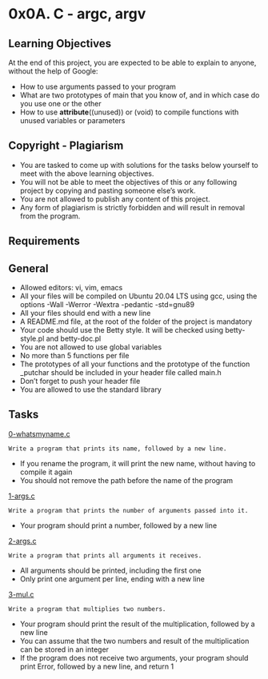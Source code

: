 # 0x0A. C - argc, argv

## Learning Objectives
At the end of this project, you are expected to be able to explain to anyone, without the help of Google:

* How to use arguments passed to your program
* What are two prototypes of main that you know of, and in which case do you use one or the other
* How to use __attribute__((unused)) or (void) to compile functions with unused variables or parameters

## Copyright - Plagiarism
* You are tasked to come up with solutions for the tasks below yourself to meet with the above learning objectives.
* You will not be able to meet the objectives of this or any following project by copying and pasting someone else’s work.
* You are not allowed to publish any content of this project.
* Any form of plagiarism is strictly forbidden and will result in removal from the program.

## Requirements

## General
* Allowed editors: vi, vim, emacs
* All your files will be compiled on Ubuntu 20.04 LTS using gcc, using the options -Wall -Werror -Wextra -pedantic -std=gnu89
* All your files should end with a new line
* A README.md file, at the root of the folder of the project is mandatory
* Your code should use the Betty style. It will be checked using betty-style.pl and betty-doc.pl
* You are not allowed to use global variables
* No more than 5 functions per file
* The prototypes of all your functions and the prototype of the function _putchar should be included in your header file called main.h
* Don’t forget to push your header file
* You are allowed to use the standard library

## Tasks
[0-whatsmyname.c](./0-whatsmyname.c)
```
Write a program that prints its name, followed by a new line.
```
* If you rename the program, it will print the new name, without having to compile it again
* You should not remove the path before the name of the program

[1-args.c](./1-args.c)
```
Write a program that prints the number of arguments passed into it.
```
* Your program should print a number, followed by a new line

[2-args.c](./2-args.c)
```
Write a program that prints all arguments it receives.
```
* All arguments should be printed, including the first one
* Only print one argument per line, ending with a new line

[3-mul.c](./3-mul.c)
```
Write a program that multiplies two numbers.
```
* Your program should print the result of the multiplication, followed by a new line
* You can assume that the two numbers and result of the multiplication can be stored in an integer
* If the program does not receive two arguments, your program should print Error, followed by a new line, and return 1


